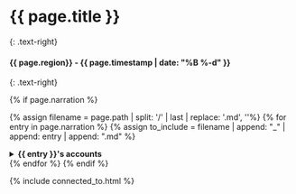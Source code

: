 # {{ page.title }}
{: .text-right}

#### {{ page.region}} - {{ page.timestamp | date: "%B %-d" }} 
{: .text-right}

{% if page.narration %}

{% assign filename = page.path | split: '/' | last | replace: '.md', ''%}
{% for entry in page.narration %}
{% assign to_include = filename | append: "_" | append: entry | append: ".md" %}
<details close markdown="block">
  <summary id="index">
    <b>{{ entry }}'s accounts</b><br> 
  </summary>
{: .text-delta}
{% include_relative {{ to_include }} %}
</details>
{% endfor %}
{% endif %}

{% include connected_to.html %}
